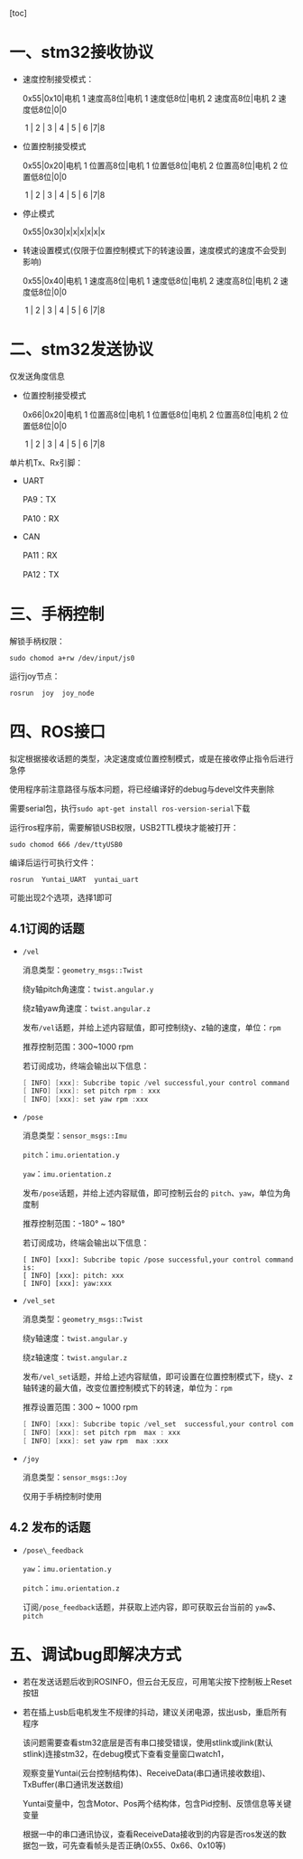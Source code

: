 [toc]

# 一、stm32接收协议

- 速度控制接受模式：

  0x55|0x10|电机 1 速度高8位|电机 1 速度低8位|电机 2 速度高8位|电机 2 速度低8位|0|0

  ​    1   |   2   |                  3         |                    4        |                    5       |                         6  |7|8    

- 位置控制接受模式

  0x55|0x20|电机 1 位置高8位|电机 1 位置低8位|电机 2 位置高8位|电机 2 位置低8位|0|0

  ​    1   |   2   |                  3         |                    4        |                    5       |                         6  |7|8    

- 停止模式

  0x55|0x30|x|x|x|x|x|x
  
- 转速设置模式(仅限于位置控制模式下的转速设置，速度模式的速度不会受到影响)

  0x55|0x40|电机 1 速度高8位|电机 1 速度低8位|电机 2 速度高8位|电机 2 速度低8位|0|0

  ​    1   |   2   |                  3         |                    4        |                    5       |                         6  |7|8    



# 二、stm32发送协议

仅发送角度信息

- 位置控制接受模式

  0x66|0x20|电机 1 位置高8位|电机 1 位置低8位|电机 2 位置高8位|电机 2 位置低8位|0|0

  ​    1   |   2   |                  3         |                    4        |                    5       |                         6  |7|8   

 

单片机Tx、Rx引脚：

- UART

  PA9：TX

  PA10：RX

- CAN

  PA11：RX

  PA12：TX

   

# 三、手柄控制

解锁手柄权限：

`sudo chomod a+rw /dev/input/js0`

运行joy节点：

`rosrun  joy  joy_node`



# 四、ROS接口

拟定根据接收话题的类型，决定速度或位置控制模式，或是在接收停止指令后进行急停

使用程序前注意路径与版本问题，将已经编译好的debug与devel文件夹删除

需要serial包，执行`sudo apt-get install ros-version-serial`下载

运行ros程序前，需要解锁USB权限，USB2TTL模块才能被打开：

`sudo chomod 666 /dev/ttyUSB0`

编译后运行可执行文件：

`rosrun  Yuntai_UART  yuntai_uart`

可能出现2个选项，选择1即可



## 4.1订阅的话题

- `/vel​`

  消息类型：`geometry_msgs::Twist`

  绕y轴pitch角速度：`twist.angular.y`

  绕z轴yaw角速度：`twist.angular.z`

  发布`/vel`话题，并给上述内容赋值，即可控制绕y、z轴的速度，单位：`rpm`

  推荐控制范围：300~1000 rpm

  若订阅成功，终端会输出以下信息：

  ```c++
  [ INFO] [xxx]: Subcribe topic /vel successful,your control command is:
  [ INFO] [xxx]: set pitch rpm : xxx
  [ INFO] [xxx]: set yaw rpm :xxx
  ```

- `/pose​`

  消息类型：`sensor_msgs::Imu`

  `pitch​`：`imu.orientation.y`

  `yaw​`：`imu.orientation.z`

  发布`/pose`话题，并给上述内容赋值，即可控制云台的 `pitch`、`yaw​`，单位为角度制

  推荐控制范围：-180° ~ 180°

  若订阅成功，终端会输出以下信息：

  ```
  [ INFO] [xxx]: Subcribe topic /pose successful,your control command is:
  [ INFO] [xxx]: pitch: xxx
  [ INFO] [xxx]: yaw:xxx
  ```

- `/vel_set`

  消息类型：`geometry_msgs::Twist`

  绕y轴速度：`twist.angular.y`

  绕z轴速度：`twist.angular.z`

  发布`/vel_set`话题，并给上述内容赋值，即可设置在位置控制模式下，绕y、z轴转速的最大值，改变位置控制模式下的转速，单位为：`rpm`

  推荐设置范围：300 ~ 1000 rpm

  ```c++
  [ INFO] [xxx]: Subcribe topic /vel_set  successful,your control command is:
  [ INFO] [xxx]: set pitch rpm  max : xxx
  [ INFO] [xxx]: set yaw rpm  max :xxx
  ```

  

- `/joy​`

  消息类型：`sensor_msgs::Joy`

  仅用于手柄控制时使用



## 4.2 发布的话题

- `/pose\_feedback​`

  `yaw​`：`imu.orientation.y`

  `pitch`：`imu.orientation.z`

  订阅`/pose_feedback`话题，并获取上述内容，即可获取云台当前的 `yaw`$、`pitch`



# 五、调试bug即解决方式

- 若在发送话题后收到ROSINFO，但云台无反应，可用笔尖按下控制板上Reset按钮

- 若在插上usb后电机发生不规律的抖动，建议关闭电源，拔出usb，重启所有程序

  该问题需要查看stm32底层是否有串口接受错误，使用stlink或jlink(默认stlink)连接stm32，在debug模式下查看变量窗口watch1，

  观察变量Yuntai(云台控制结构体)、ReceiveData(串口通讯接收数组)、TxBuffer(串口通讯发送数组)

  Yuntai变量中，包含Motor、Pos两个结构体，包含Pid控制、反馈信息等关键变量

  根据一中的串口通讯协议，查看ReceiveData接收到的内容是否ros发送的数据包一致，可先查看帧头是否正确(0x55、0x66、0x10等)

  

